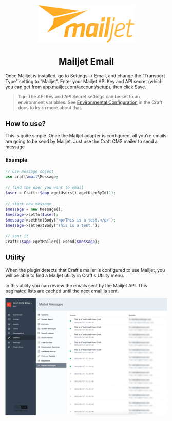 <p align="center"><img src="./mailjet.svg" width="300" alt="Mailjet for Craft CMS icon"></p>

<h1 align="center">Mailjet Email</h1>

Once Mailjet is installed, go to Settings → Email, and change the “Transport Type” setting to “Mailjet”. 
Enter your Mailjet API Key and API secret (which you can get from 
[app.mailjet.com/account/setup](https://app.mailjet.com/account/setup)), then click Save.

> **Tip:** The API Key and API Secret settings can be set to an environment variables. See [Environmental Configuration](https://docs.craftcms.com/v3/config/environments.html) in the Craft docs to learn more about that.

## How to use?

This is quite simple. Once the Mailjet adapter is configured, all you're emails are going to be send by Mailjet. Just use the Craft CMS mailer to send a message

### Example

```php
// use message object
use craft\mail\Message;

// find the user you want to email
$user = Craft::$app->getUsers()->getUserById(1);

// start new message
$message = new Message();
$message->setTo($user);
$message->setHtmlBody('<p>This is a test.</p>');
$message->setTextBody('This is a test.');

// sent it
Craft::$app->getMailer()->send($message);
```

## Utility

When the plugin detects that Craft's mailer is configured to use Mailjet, you will be able to find a Mailjet utility in Craft's Utility menu.

In this utility you can review the emails sent by the Mailjet API. This paginated lists are cached until the next email is sent.

![Mailjet Utility example](../screenshots/mailjet-utility.png)